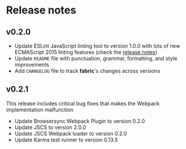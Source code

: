 # Release notes

## v0.2.0
- Update ESLint JavaScript linting tool to version 1.0.0 with lots of new ECMAScript 2015 linting features (check the [release notes](http://eslint.org/blog/2015/07/eslint-1.0.0-released/))
- Update ```README``` file with punctuation, grammar, formatting, and style improvements
- Add ```CHANGELOG``` file to track **fabric**'s changes across versions

## v0.2.1
This release includes critical bug fixes that makes the Webpack implementation malfunction
- Update Browsersync Webpack Plugin to version 0.2.0
- Update JSCS to version 2.0.0
- Update JSCS Webpack loader to version 0.2.0
- Update Karma test runner to version 0.13.5
